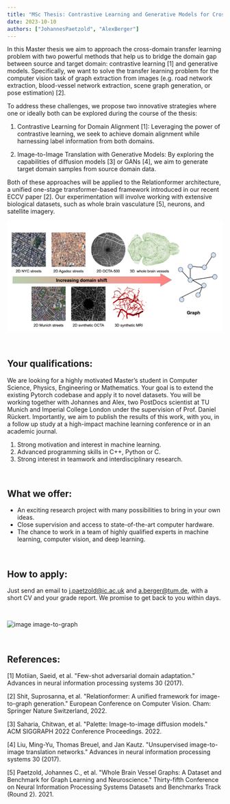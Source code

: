 ```yaml
---
title: "MSc Thesis: Contrastive Learning and Generative Models for Cross-Domain Transfer Learning"
date: 2023-10-10
authors: ["JohannesPaetzold", "AlexBerger"]
---
```


In this Master thesis we aim to approach the cross-domain transfer learning problem with two powerful methods that help us to bridge the domain gap between source and target domain: contrastive learning [1] and generative models. Specifically, we want to solve the transfer learning problem for the computer vision task of graph extraction from images (e.g. road network extraction, blood-vessel network extraction, scene graph generation, or pose estimation) [2].

To address these challenges, we propose two innovative strategies where one or ideally both can be explored during the course of the thesis:

1. Contrastive Learning for Domain Alignment [1]: Leveraging the power of contrastive learning, we seek to achieve domain alignment while harnessing label information from both domains.

2. Image-to-Image Translation with Generative Models: By exploring the capabilities of diffusion models [3] or GANs [4], we aim to generate target domain samples from source domain data.

Both of these approaches will be applied to the Relationformer architecture, a unified one-stage transformer-based framework introduced in our recent ECCV paper [2]. Our experimentation will involve working with extensive biological datasets, such as whole brain vasculature [5], neurons, and satellite imagery.
<br/>

![image datasets](./tl_datasets.png)

<br/>

## Your qualifications:

We are looking for a highly motivated Master’s student in Computer Science, Physics, Engineering or Mathematics. Your goal is to extend the existing Pytorch codebase and apply it to novel datasets. You will be working together with Johannes and Alex, two PostDocs scientist at TU Munich and Imperial College London under the supervision of Prof. Daniel Rückert. Importantly, we aim to publish the results of this work, with you, in a follow up study at a high-impact machine learning conference or in an academic journal.

1. Strong motivation and interest in machine learning.
2. Advanced programming skills in C++, Python or C.
3. Strong interest in teamwork and interdisciplinary research.

<br/>

## What we offer:

-   An exciting research project with many possibilities to bring in your own ideas.
-   Close supervision and access to state-of-the-art computer hardware.
-   The chance to work in a team of highly qualified experts in machine learning, computer vision, and deep learning.

<br/>

## How to apply:

Just send an email to j.paetzold@ic.ac.uk and a.berger@tum.de, with a short CV and your grade report. We promise to get back to you within days.

<br/>

![image image-to-graph](./i2g.png)

<br/>

## References:

[1] Motiian, Saeid, et al. "Few-shot adversarial domain adaptation." Advances in neural information processing systems 30 (2017).

[2] Shit, Suprosanna, et al. "Relationformer: A unified framework for image-to-graph generation." European Conference on Computer Vision. Cham: Springer Nature Switzerland, 2022.

[3] Saharia, Chitwan, et al. "Palette: Image-to-image diffusion models." ACM SIGGRAPH 2022 Conference Proceedings. 2022.

[4] Liu, Ming-Yu, Thomas Breuel, and Jan Kautz. "Unsupervised image-to-image translation networks." Advances in neural information processing systems 30 (2017).

[5] Paetzold, Johannes C., et al. "Whole Brain Vessel Graphs: A Dataset and Benchmark for Graph Learning and Neuroscience." Thirty-fifth Conference on Neural Information Processing Systems Datasets and Benchmarks Track (Round 2). 2021.
<br/>
